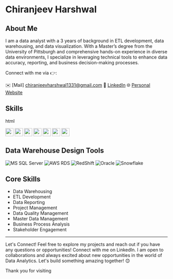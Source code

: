 # Chiranjeev Harshwal

## About Me
I am a data analyst with a 3 years of background in ETL development, data warehousing, and data visualization. With a Master’s degree from the University of Pittsburgh and comprehensive hands-on experience in diverse data environments, I specialize in leveraging technical tools to enhance data accuracy, reporting, and business decision-making processes.

Connect with me via 👉:

✉️ [Mail] chiranjeevharshwal1331@gmail.com
🔗 [LinkedIn](https://www.linkedin.com/in/chiranjeev-harshwal/)
🌐 [Personal Website](https://chiranjeevh.github.io/)

## Skills
html
<p>
  <img src="https://img.shields.io/badge/Python-3776AB?style=flat&logo=python&logoColor=white" height="25" />
  <img src="https://img.shields.io/badge/SQL-4479A1?style=flat&logo=MySQL&logoColor=white" height="25" />
  <img src="https://img.shields.io/badge/Tableau-1E4E79?style=flat&logo=Tableau&logoColor=white" height="25" />
  <img src="https://img.shields.io/badge/Power%20BI-F2C811?style=flat&logo=powerbi&logoColor=black" height="25" />
  <img src="https://img.shields.io/badge/Apache%20Spark-E25A1C?style=flat&logo=Apache%20Spark&logoColor=white" height="25" />
  <img src="https://img.shields.io/badge/AWS%20RDS-FF9900?style=flat&logo=amazonaws&logoColor=white" height="25" />
  <img src="https://img.shields.io/badge/Java-007396?style=flat&logo=java&logoColor=white" height="25" />
 
</p>
<h2>Data Warehouse Design Tools</h2>
<p>
  <img src="https://img.shields.io/badge/MS%20SQL%20Server-007ACC?style=flat-square&logo=microsoftsqlserver&logoColor=white" alt="MS SQL Server" />
  <img src="https://img.shields.io/badge/AWS%20RDS-232F3E?style=flat-square&logo=amazonaws&logoColor=white" alt="AWS RDS" />
  <img src="https://img.shields.io/badge/RedShift-99424F?style=flat-square&logo=amazonaws&logoColor=white" alt="RedShift" />
  <img src="https://img.shields.io/badge/Oracle-F80000?style=flat-square&logo=oracle&logoColor=white" alt="Oracle" />
  <img src="https://img.shields.io/badge/Snowflake-005A9C?style=flat-square&logo=snowflake&logoColor=white" alt="Snowflake" />
</p>

<h2>Core Skills</h2>
<ul>
  <li>Data Warehousing</li>
  <li>ETL Development</li>
  <li>Data Reporting</li>
  <li>Project Management</li>
  <li>Data Quality Management</li>
  <li>Master Data Management</li>
  <li>Business Process Analysis</li>
  <li>Stakeholder Engagement</li>
</ul>
<hr />

Let's Connect!
Feel free to explore my projects and reach out if you have any questions or opportunities! Connect with me on LinkedIn. I am open to collaborations and always excited about new opportunities in the world of Data Analytics. Let's build something amazing together! 😊

Thank you for visiting
